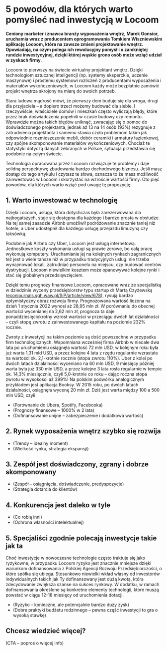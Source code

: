 
# 5 powodów, dla których warto pomyśleć nad inwestycją w Locoom

**Ceniony marketer i znawca branży wyposażenia wnętrz, Marek Gonsior, uruchamia wraz z producentem oprogramowania Tomkiem Wiszniewskim aplikację Locoom, która na zawsze zmieni projektowanie wnętrz. Opowiadają, na czym polega ich rewolucyjny pomysł i o zamkniętej rundzie inwestycyjnej, dzięki której wąskie grono osób może wziąć udział w zyskach firmy.**

Locoom to pierwszy na świecie wirtualny projektant wnętrz. Dzięki technologiom sztucznej inteligencji (np. systemy eksperckie, uczenie maszynowe) i prostemu systemowi rozliczeń z producentami wyposażenia i materiałów wykończeniowych, w Locoom każdy może bezpłatnie zamówić projekt wnętrza skrojony na miarę do swoich potrzeb.

Stara ludowa mądrość mówi, że pierwszy dom buduje się dla wroga, drugi dla przyjaciela – a dopiero trzeci możemy budować dla siebie. I rzeczywiście, właściciele domów i mieszkań często wyliczają błędy, które przez brak doświadczenia popełnili w czasie budowy czy remontu. Wprawdzie można takich błędów uniknąć, zwracając się o pomoc do doświadczonego projektanta, jednak aż 13 na 14 osób (93%) rezygnuje z zatrudnienia projektanta i samemu stawia czoła problemom takim jak odpowiednie rozmieszczenie mebli, dobór ceramiki i armatury łazienkowej, czy spójne skomponowanie materiałów wykończeniowych. Chociaż te statystyki dotyczą danych zebranych w Polsce, sytuacja przedstawia się podobnie na całym świecie.

Technologia opracowana przez Locoom rozwiązuje te problemy i daje solidną perspektywę zbudowania bardzo dochodowego biznesu. Jeśli masz dostęp do tego artykułu i czytasz te słowa, oznacza to że masz możliwość zainwestować w Locoom i skorzystać na wzroście wartości firmy. Oto pięć powodów, dla których warto wziąć pod uwagę tę propozycję:

## 1. Warto inwestować w technologię

Dzięki Locoom, usługa, która dotychczas była zarezerwowana dla najbogatszych, staje się dostępna dla każdego i bardzo prosta w obsłudze. Na tej samej zasadzie Airbnb umożliwił podróżowanie znacznie taniej niż hotele, a Uber udostępnił dla każdego usługę przejazdu limuzyną czy taksówką.

Podobnie jak Airbnb czy Uber, Locoom jest usługą internetową. Jednostkowe koszty wykonania usługi są prawie zerowe, bo całą pracę wykonują komputery. Uruchamianie jej na kolejnych rynkach zagranicznych też jest o wiele tańsze niż w przypadku tradycyjnych usług: nie trzeba wynajmować lokali, zatrudniać personelu na miejscu, czy budować centrów dystrybucji. Locoom niewielkim kosztem może opanowywać kolejne rynki i stać się globalnym przedsięwzięciem.

Dzięki temu prognozy finansowe Locoom, opracowane wraz ze specjalistką w dziedzinie wyceny przedsiębiorstw typu startup dr Martą Czyżewską ([econjournals.sgh.waw.pl/SiP/article/view/678](https://econjournals.sgh.waw.pl/SiP/article/view/678)), rysują bardzo optymistyczny obraz rozwoju firmy. Prognozowana wartość liczona na dzień 1 stycznia 2022 wynosi aż 28,95 mln zł. W porównaniu do obecnej wartości wycenianej na 2,62 mln zł, prognoza ta daje ponaddziesięciokrotny wzrost wartości w przeciągu dwóch lat działalności – czyli stopę zwrotu z zainwestowanego kapitału na poziomie 232% rocznie.

Zwroty z inwestycji na takim poziomie są dość powszechne w przypadku firm technologicznych. Wspomniana wcześniej firma Airbnb w niecałe dwa lata po uruchomieniu osiągnęła wartość 72 mln USD, w kolejnym roku była już warta 1,31 mld USD, a przez kolejne 4 lata z rzędu regularnie wzrastała na wartości ok. 2,1-krotnie rocznie (stopa zwrotu 110%). Uber z kolei po dwóch latach działalności wyceniano na 60 mln USD, 9 miesięcy później warta była już 330 mln USD, a przez kolejne 3 lata rosła regularnie w tempie ok. 14,3% miesięcznie, czyli 5,0-krotnie co roku – dając roczna stopa zwrotu w wysokości aż 399%! Na polskim podwórku analogicznym przykładem jest aplikacja Booksy. W 2015 roku, po dwóch latach działalności, osiągnęła wycenę 20 mln zł. Dziś jest warta między 100 a 500 mln USD, czyli 

* (Porównanie do Ubera, Spotify, Facebooka)
* (Prognozy finansowe – 1000% w 2 lata)
* (Dofinansowanie unijne – zabezpieczenie i dodatkowa wartość)

## 2. Rynek wyposażenia wnętrz szybko się rozwija

* (Trendy – idealny moment)
* (Wielkość rynku, strategia ekspansji)

## 3. Zespół jest doświadczony, zgrany i dobrze skomponowany

* (Zespół – osiągnięcia, doświadczenie, predyspozycje)
* (Strategia dotarcia do klientów)

## 4. Konkurencja jest daleko w tyle

* (Co robią inni)
* (Ochrona własności intelektualnej)

## 5. Specjaliści zgodnie polecają inwestycje takie jak ta

Choć inwestycje w nowoczesne technologie często traktuje się jako ryzykowne, w przypadku Locoom ryzyko jest znacznie mniejsze dzięki warunkom dofinansowania z Polskiej Agencji Rozwoju Przedsiębiorczości, o które spółka się ubiega. Stosunkowo niewielki wkład własny od inwestorów indywidualnych takich jak Ty dofinansowany jest dużą kwotą, która zdecydowanie zwiększa szanse na sukces rynkowy. W dodatku, w ramach dofinansowania określone są konkretne elementy technologii, które muszą powstać w ciągu 12-18 miesięcy od uruchomienia dotacji.

* (Ryzyko – konieczne, ale potencjalnie bardzo duży zysk)
* (Dobre praktyki budżetu rodzinnego – pewna część inwestycji to gra o wysoką stawkę)

## Chcesz wiedzieć więcej?

(CTA – poproś o więcej info)
<!--stackedit_data:
eyJoaXN0b3J5IjpbNzE2NjkzNDIyLDg0NzgzNDcyLC01NzA1MT
U4MjAsMTM4ODg5OTM5MiwtMTQ5OTUyODEwOCwtNjY2MjY2MjI4
LC0xODI1NzI5OTgzLDk2OTY2OTAzNSwtNzAzOTc5MTAyLDE0ND
U3ODY1OTMsMzI1MzU5MTA2LC0xMzU0MTcxMDQ4LDIxMTM2NDY4
NDIsMTc4ODc3MTcyLC0xMDYwODcxNjYyLC01NjM4Njg1LDE2MD
E0NDkwNjcsLTE5OTk0ODg4MTMsMjA1MTAxMDIxNiwtNjUzNzIw
MTI4XX0=
-->